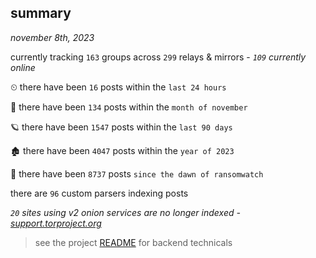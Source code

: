 
## summary
_november 8th, 2023_

currently tracking `163` groups across `299` relays & mirrors - _`109` currently online_

⏲ there have been `16` posts within the `last 24 hours`

🦈 there have been `134` posts within the `month of november`

🪐 there have been `1547` posts within the `last 90 days`

🏚 there have been `4047` posts within the `year of 2023`

🦕 there have been `8737` posts `since the dawn of ransomwatch`

there are `96` custom parsers indexing posts

_`20` sites using v2 onion services are no longer indexed - [support.torproject.org](https://support.torproject.org/onionservices/v2-deprecation/)_

> see the project [README](https://github.com/joshhighet/ransomwatch#ransomwatch--) for backend technicals
